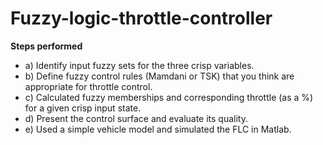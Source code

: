 # Fuzzy-logic-throttle-controller

**Steps performed**
- a) Identify input fuzzy sets for the three crisp variables. 
- b) Define fuzzy control rules (Mamdani or TSK) that you think are appropriate for throttle 
control. 
- c) Calculated fuzzy memberships and corresponding throttle (as a %) for a given crisp input 
state. 
- d) Present the control surface and evaluate its quality. 
- e) Used a simple vehicle model and simulated the FLC in Matlab.
